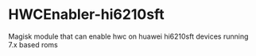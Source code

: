 # HWCEnabler-hi6210sft
Magisk module that can enable hwc on huawei hi6210sft devices running 7.x based roms
